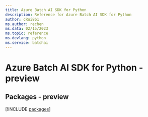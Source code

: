 ```yaml
---
title: Azure Batch AI SDK for Python
description: Reference for Azure Batch AI SDK for Python
author: cRui861
ms.author: rechen
ms.data: 02/15/2023
ms.topic: reference
ms.devlang: python
ms.service: batchai
---
```

# Azure Batch AI SDK for Python - preview
## Packages - preview
[!INCLUDE [packages](batch-ai-index.md)]